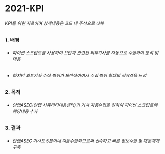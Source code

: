 # 2021-KPI
###### KPI를 위한 자료이며 상세내용은 코드 내 주석으로 대체


### 1. 배경
  - ###### 파이썬 스크립트를 사용하여 보안과 관련된 외부기사를 자동으로 수집하여 분석 및 대응
  - ###### 하지만 외부기사 수집 범위가 제한적이여서 수집 범위 확대의 필요성을 느낌
  
### 2. 목적
  - ###### 안랩ASEC(안랩 시큐리티대응센터)의 기사 자동수집을 원하여 파이썬 스크립트에 해당내용 추가

### 3. 결과
  - ###### 안랩ASEC 기사도 5분이내 자동수집되므로써 신속하고 빠른 정보수집 및 대응체계 구축
  
